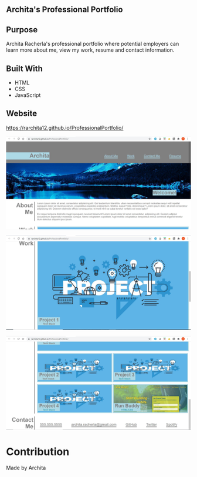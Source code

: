 ## Archita's Professional Portfolio

## Purpose

Archita Racherla's professional portfolio where potential employers can learn more about me, view my work, resume and contact information.

## Built With

- HTML
- CSS
- JavaScript

## Website

https://rarchita12.github.io/ProfessionalPortfolio/

![](assets/images/website1.JPG)

![](assets/images/website2.JPG)

![](assets/images/website3.JPG)

# Contribution

Made by Archita
